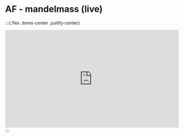 # AF - mandelmass (live)

:::{.flex .items-center .justify-center}
<iframe width="560" height="315" src="https://www.youtube.com/embed/LqAKjAut_ag" title="YouTube video player" frameborder="0" allow="accelerometer; autoplay; clipboard-write; encrypted-media; gyroscope; picture-in-picture" allowfullscreen></iframe>
:::
